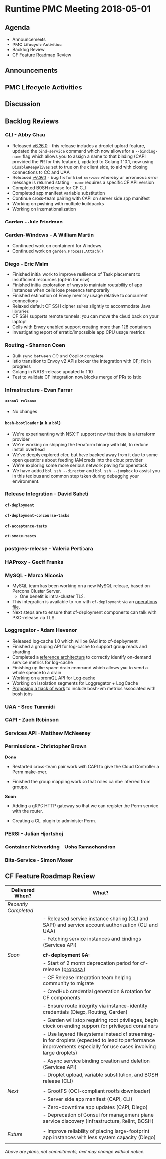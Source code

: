 # Runtime PMC Meeting 2018-05-01

## Agenda

* Announcements
* PMC Lifecycle Activities
* Backlog Review
* CF Feature Roadmap Review


## Announcements


## PMC Lifecycle Activities


## Discussion


## Backlog Reviews

### CLI - Abby Chau

- Released [v6.36.0](https://github.com/cloudfoundry/cli/releases/tag/v6.36.0) - this release includes a droplet upload feature, updated the `bind-service` command which now allows for a `--binding-name` flag which allows you to assign a name to that binding (CAPI provided the PR for this feature.), updated to Golang 1.10.1, now using `DisableKeepAlives` set to true on the client side, to aid with closing connections to CC and UAA
- Released [v6.36.1](https://github.com/cloudfoundry/cli/releases/tag/v6.36.1) - bug fix for `bind-service` whereby an erroneous error message is returned stating `--name` requires a specific CF API version
- Completed BOSH release for CF CLI
- Completed app manifest variable substitution
- Continue cross-team pairing with CAPI on server side app manifest
- Working on pushing with multiple buildpacks
- Working on internationalization

### Garden - Julz Friedman


### Garden-Windows - A William Martin

- Continued work on containerd for Windows.
- Continued work on `garden.Process.Attach()`

### Diego - Eric Malm

- Finished initial work to improve resilience of Task placement to insufficient resources (opt-in for now)
- Finished initial exploration of ways to maintain routability of app instances when cells lose presence temporarily
- Finished estimation of Envoy memory usage relative to concurrent connections
- Relaxed default CF SSH cipher suites slightly to accommodate Java libraries
- CF SSH supports remote tunnels: you can move the cloud back on your laptop!
- Cells with Envoy enabled support creating more than 128 containers
- Investigating report of erratic/impossible app CPU usage metrics


### Routing - Shannon Coen

- Bulk sync between CC and Copilot complete
- Istio transition to Envoy v2 APIs broker the integration with CF; fix in progress
- Golang in NATS-release updated to 1.10
- Test to validate CF integration now blocks merge of PRs to Istio

### Infrastructure - Evan Farrar

#### `consul-release`
- No changes

#### `bosh-bootloader` (a.k.a `bbl`)
- We're experimenting with NSX-T support now that there is a terraform provider
- We're working on shipping the terraform binary with bbl, to reduce install overhead
- We've deeply explored cfcr, but have backed away from it due to some open questions about feeding IAM creds into the cloud provider
- We're exploring some more serious network paving for openstack
- We have added `bbl ssh --director` and `bbl ssh --jumpbox` to assist you in this tedious and common step taken during debugging your environment.


### Release Integration - David Sabeti

#### `cf-deployment`


#### `cf-deployment-concourse-tasks`


#### `cf-acceptance-tests`


#### `cf-smoke-tests`



### postgres-release - Valeria Perticara


### HAProxy - Geoff Franks


### MySQL - Marco Nicosia

- MySQL team has been working on a new MySQL release, based on Percona Cluster Server.
  - One benefit is intra-cluster TLS.
- This integration is available to run with `cf-deployment` via an [operations file](https://github.com/cloudfoundry/cf-deployment/blob/master/operations/experimental/use-pxc.yml).
- Next steps are to ensure that cf-deployment components can talk with PXC-release via TLS.

### Loggregator - Adam Hevenor
- Released log-cache 1.0 which will be GAd into cf-deployment
- Finished a grouping API for log-cache to support group reads and sharding
- Completed a [reference architecture](https://github.com/cloudfoundry/service-metrics-release/tree/develop/jobs/odb-service-adapter) to correctly identify on-demand service metrics for log-cache
- Finishing up the space drain command which allows you to send a whole speace to a drain
- Working on a promQL API for Log-cache
- Working on issolation segments for Loggregator + Log Cache
- [Proposing a track of work](https://github.com/cloudfoundry/loggregator-release/issues/370) to include bosh-vm metrics associated with bosh jobs

### UAA - Sree Tummidi


### CAPI - Zach Robinson


### Services API - Matthew McNeeney


### Permissions - Christopher Brown

**Done**

* Restarted cross-team pair work with CAPI to give the Cloud Controller a Perm
  make-over.

* Finished the group mapping work so that roles ca nbe inferred from groups.

**Soon**

* Adding a gRPC HTTP gateway so that we can register the Perm service with the
  router.

* Creating a CLI plugin to administer Perm.

### PERSI - Julian Hjortshoj


### Container Networking - Usha Ramachandran


### Bits-Service - Simon Moser


## CF Feature Roadmap Review



Delivered When? | What?
------|------
*Recently Completed* |
|| - Released service instance sharing (CLI and SAPI) and service account authorization (CLI and UAA)
|| - Fetching service instances and bindings (Services API)
||
*Soon* | **cf-deployment GA:**
|| - Start of 2 month deprecation period for cf-release ([proposal](https://docs.google.com/document/d/1KLl4UIQbl92SvYom4fO-LcEoMK1D45KmjA988MwnOR4/edit?usp=sharing))
|| - CF Release Integration team helping community to migrate
|| - CredHub credential generation & rotation for CF components
|| - Ensure route integrity via instance-identity credentials (Diego, Routing, Garden)
|| - Garden will stop requiring root privileges, begin clock on ending support for privileged containers
|| - Use layered filesystems instead of streaming-in for droplets (expected to lead to performance improvements especially for use cases involving large droplets)
|| - Async service binding creation and deletion (Services API)
|| - Droplet upload, variable substitution, and BOSH release (CLI)
||
*Next* | - GrootFS (OCI-compliant rootfs downloader)
|| - Server side app manifest (CAPI, CLI)
|| - Zero-downtime app updates (CAPI, Diego)
|| - Deprecation of Consul for management plane service discovery (Infrastructure, RelInt, BOSH)
||
*Future* | - Improve reliability of placing large-footprint app instances with less system capacity (Diego)
||

*Above are plans, not commitments, and may change without notice.*

